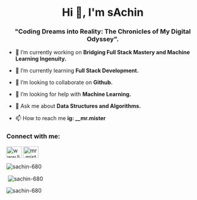 <h1 align="center">Hi 👋, I'm sAchin</h1>
<h3 align="center">"Coding Dreams into Reality: The Chronicles of My Digital Odyssey".</h3>

- 🔭 I’m currently working on **Bridging Full Stack Mastery and Machine Learning Ingenuity.**

- 🌱 I’m currently learning **Full Stack Development.**

- 👯 I’m looking to collaborate on **Github.**

- 🤝 I’m looking for help with **Machine Learning.**

- 💬 Ask me about **Data Structures and Algorithms.**

- 📫 How to reach me **ig: __mr.mister**

<h3 align="left">Connect with me:</h3>
<p align="left">
<a href="https://linkedin.com/in/www.linkedin/sachinindwar" target="blank"><img align="center" src="https://raw.githubusercontent.com/rahuldkjain/github-profile-readme-generator/master/src/images/icons/Social/linked-in-alt.svg" alt="www.linkedin/sachinindwar" height="30" width="40" /></a>
<a href="https://www.leetcode.com/mr.mister" target="blank"><img align="center" src="https://raw.githubusercontent.com/rahuldkjain/github-profile-readme-generator/master/src/images/icons/Social/leet-code.svg" alt="mr.mister" height="30" width="40" /></a>
</p>

<p><img align="center" src="https://github-readme-stats.vercel.app/api/top-langs?username=sachin-680&show_icons=true&locale=en&layout=compact" alt="sachin-680" /></p>

<p>&nbsp;<img align="center" src="https://github-readme-stats.vercel.app/api?username=sachin-680&show_icons=true&locale=en" alt="sachin-680" /></p>

<p><img align="center" src="https://github-readme-streak-stats.herokuapp.com/?user=sachin-680&" alt="sachin-680" /></p>
